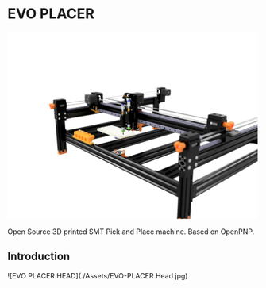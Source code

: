 # EVO PLACER

![EVO PLACER](./Assets/EVO-PLACER.jpg)

Open Source 3D printed SMT Pick and Place machine.
Based on OpenPNP.

## Introduction

![EVO PLACER HEAD](./Assets/EVO-PLACER Head.jpg)